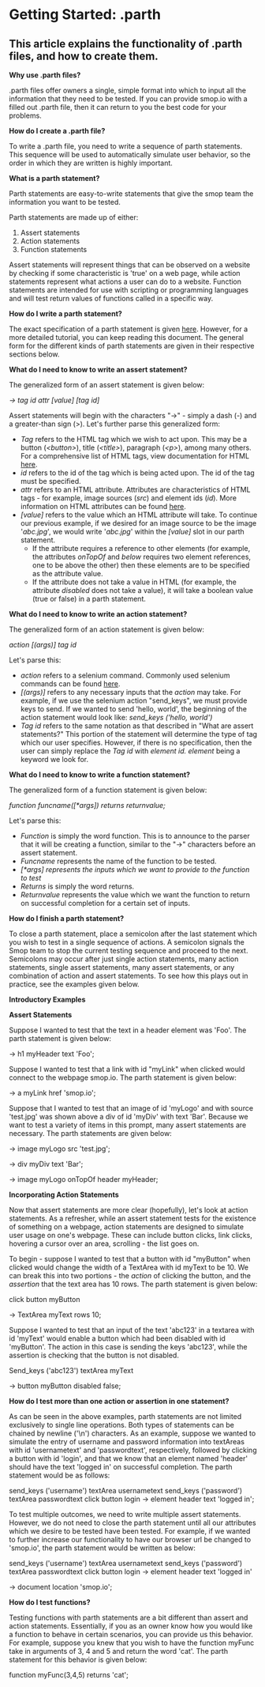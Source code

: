 # Getting Started: .parth

## This article explains the functionality of .parth files, and how to create them.

**Why use .parth files?**

.parth files offer owners a single, simple format into which to input all the information that they need to be tested. If you can provide smop.io with a filled out .parth file, then it can return to you the best code for your problems.

**How do I create a .parth file?**

To write a .parth file, you need to write a sequence of parth statements. This sequence will be used to automatically simulate user behavior, so the order in which they are written is highly important.

**What is a parth statement?**

Parth statements are easy-to-write statements that give the smop team the information you want to be tested.

Parth statements are made up of either:

1. Assert statements
2. Action statements
3. Function statements

Assert statements will represent things that can be observed on a website by checking if some characteristic is &#39;true&#39; on a web page, while action statements represent what actions a user can do to a website. Function statements are intended for use with scripting or programming languages and will test return values of functions called in a specific way.

**How do I write a parth statement?**

The exact specification of a parth statement is given [here](https://github.com/AlexShukhman/smopapi/blob/betafrontend/test.md). However, for a more detailed tutorial, you can keep reading this document. The general form for the different kinds of  parth statements are given in their respective sections below.

**What do I need to know to write an assert statement?**

The generalized form of an assert statement is given below:

_-&gt; tag id attr [value] [tag id]_

Assert statements will begin with the characters &quot;-&gt;&quot; - simply a dash (-) and a greater-than sign (&gt;). Let&#39;s further parse this generalized form:

- _Tag_ refers to the HTML tag which we wish to act upon. This may be a button (_&lt;button&gt;_), title (_&lt;title&gt;_), paragraph (_&lt;p&gt;_), among many others. For a comprehensive list of HTML tags, view documentation for HTML [here](https://developer.mozilla.org/en-US/docs/Web/HTML/Element).
- _id_ refers to the id of the tag which is being acted upon. The id of the tag must be specified.
- _attr_ refers to an HTML attribute. Attributes are characteristics of HTML tags - for example, image sources (_src_) and element ids (_id_). More information on HTML attributes can be found [here](https://developer.mozilla.org/en-US/docs/Web/HTML/Attributes).
- _[value]_ refers to the value which an HTML attribute will take. To continue our previous example, if we desired for an image source to be the image &#39;_abc.jpg_&#39;, we would write &#39;_abc.jpg_&#39; within the _[value]_ slot in our parth statement.
  - If the attribute requires a reference to other elements (for example, the attributes _onTopOf_ and _below_ requires two element references, one to be above the other) then these elements are to be specified as the attribute value.
  - If the attribute does not take a value in HTML (for example, the attribute _disabled_ does not take a value), it will take a boolean value (true or false) in a parth statement.

**What do I need to know to write an action statement?**

The generalized form of an action statement is given below:

_action [(args)] tag id_

Let&#39;s parse this:

- _action_ refers to a selenium command. Commonly used selenium commands can be found [here](https://www.seleniumhq.org/docs/02_selenium_ide.jsp#commonly-used-selenium-commands).
- _[(args)]_ refers to any necessary inputs that the _action_ may take. For example, if we use the selenium action &quot;send\_keys&quot;, we must provide keys to send. If we wanted to send &#39;hello, world&#39;, the beginning of the action statement would look like: _send\_keys (&#39;hello, world&#39;)_
- _Tag id_ refers to the same notation as that described in &quot;What are assert statements?&quot; This portion of the statement will determine the type of tag which our user specifies. However, if there is no specification, then the user can simply replace the _Tag id_ with _element id. element_ being a keyword we look for.

**What do I need to know to write a function statement?**

The generalized form of a function statement is given below:

_function funcname([\*args]) returns returnvalue;_

Let&#39;s parse this:

- _Function_ is simply the word function. This is to announce to the parser that it will be creating a function, similar to the &quot;-&gt;&quot; characters before an assert statement.
- _Funcname_ represents the name of the function to be tested.
- _[\*args] represents the inputs which we want to provide to the function to test_
- _Returns_ is simply the word returns.
- _Returnvalue_ represents the value which we want the function to return on successful completion for a certain set of inputs.

**How do I finish a parth statement?**

To close a parth statement, place a semicolon after the last statement which you wish to test in a single sequence of actions. A semicolon signals the Smop team to stop the current testing sequence and proceed to the next. Semicolons may occur after just single action statements, many action statements, single assert statements, many assert statements, or any combination of action and assert statements. To see how this plays out in practice, see the examples given below.

**Introductory Examples**

**Assert Statements**

Suppose I wanted to test that the text in a header element was &#39;Foo&#39;. The parth statement is given below:

-&gt; h1 myHeader text &#39;Foo&#39;;

Suppose I wanted to test that a link with id &quot;myLink&quot; when clicked would  connect to the webpage smop.io. The parth statement is given below:

-&gt; a myLink href &#39;smop.io&#39;;

Suppose that I wanted to test that an image of id &#39;myLogo&#39; and with source &#39;test.jpg&#39; was shown above a div of id &#39;myDiv&#39; with text &#39;Bar&#39;. Because we want to test a variety of items in this prompt, many assert statements are necessary. The parth statements are given below:

-&gt; image myLogo src &#39;test.jpg&#39;;

-&gt; div myDiv text &#39;Bar&#39;;

-&gt; image myLogo onTopOf header myHeader;

**Incorporating Action Statements**

Now that assert statements are more clear (hopefully), let&#39;s look at action statements. As a refresher, while an assert statement tests for the existence of something on a webpage, action statements are designed to simulate user usage on one&#39;s webpage. These can include button clicks, link clicks, hovering a cursor over an area, scrolling - the list goes on.

To begin - suppose I wanted to test that a button with id &quot;myButton&quot; when clicked would change the width of a TextArea with id myText to be 10. We can break this into two portions - the _action_ of clicking the button, and the _assertion_ that the text area has 10 rows. The parth statement is given below:

click button myButton

 -&gt; TextArea myText rows 10;

Suppose I wanted to test that an input of the text &#39;abc123&#39; in a textarea with id &#39;myText&#39; would enable a button which had been disabled with id &#39;myButton&#39;. The action in this case is sending the keys &#39;abc123&#39;, while the assertion is checking that the button is not disabled.

Send\_keys (&#39;abc123&#39;) textArea myText

-&gt; button myButton disabled false;

**How do I test more than one action or assertion in one statement?**

As can be seen in the above examples, parth statements are not limited exclusively to single line operations. Both types of statements can be chained by newline (&#39;\n&#39;) characters. As an example, suppose we wanted to simulate the entry of username and password information into textAreas with id &#39;usernametext&#39; and &#39;passwordtext&#39;, respectively, followed by clicking a button with id &#39;login&#39;, and that we know that an element named &#39;header&#39; should have the text &#39;logged in&#39; on successful completion. The parth statement would be as follows:

send\_keys (&#39;username&#39;) textArea usernametext
send\_keys (&#39;password&#39;) textArea passwordtext
click button login
-&gt; element header text &#39;logged in&#39;;

To test multiple outcomes, we need to write multiple assert statements. However, we do not need to close the parth statement until all our attributes which we desire to be tested have been tested. For example, if we wanted to further increase our functionality to have our browser url  be changed to &#39;smop.io&#39;, the parth statement would be written as below:

send\_keys (&#39;username&#39;) textArea usernametext
send\_keys (&#39;password&#39;) textArea passwordtext
click button login
-&gt; element header text &#39;logged in&#39;

-&gt; document location &#39;smop.io&#39;;

**How do I test functions?**

Testing functions with parth statements are a bit different than assert and action statements. Essentially, if you as an owner know how you would like a function to behave in certain scenarios, you can provide us this behavior. For example, suppose you knew that you wish to have the function myFunc take in arguments of 3, 4 and 5 and return the word &#39;cat&#39;. The parth statement for this behavior is given below:

function myFunc(3,4,5) returns &#39;cat&#39;;